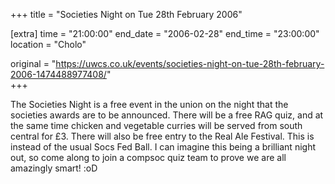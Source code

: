 +++
title = "Societies Night on Tue 28th February 2006"

[extra]
time = "21:00:00"
end_date = "2006-02-28"
end_time = "23:00:00"
location = "Cholo"

original = "https://uwcs.co.uk/events/societies-night-on-tue-28th-february-2006-1474488977408/"    
+++

The Societies Night is a free event in the union on the night that the societies awards are to be announced. There will be a free RAG quiz, and at the same time chicken and vegetable curries will be served from south central for £3. There will also be free entry to the Real Ale Festival. This is instead of the usual Socs Fed Ball. I can imagine this being a brilliant night out, so come along to join a compsoc quiz team to prove we are all amazingly smart\! :oD


